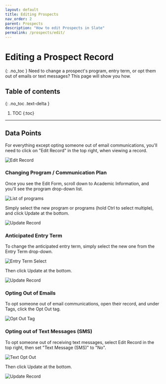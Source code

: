 ```yaml
---
layout: default
title: Editing Prospects
nav_order: 2
parent: Prospects
description: "How to edit Prospects in Slate"
permalink: /prospects/edit/
---
```


# Editing a Prospect Record
{: .no_toc }
Need to change a prospect's program, entry term, or opt them out of emails or text messages? This page will show you how.

## Table of contents
{: .no_toc .text-delta }

1. TOC
{:toc}

---

## Data Points
For everything except opting someone out of email communications, you'll need to click on "Edit Record" in the top right, when viewing a record.

![Edit Record]({{site.url}}{{site.baseurl}}/assets/images/prospects/edit_record.png)

### Changing Program / Communication Plan
Once you see the Edit Form, scroll down to Academic Information, and you'll see the program drop-down list.

![List of programs]({{site.url}}{{site.baseurl}}/assets/images/prospects/academic_programs.png)

Simply select the new program or programs (hold Ctrl to select multiple), and click Update at the bottom.

![Update Record]({{site.url}}{{site.baseurl}}/assets/images/prospects/update_record.png)
### Anticipated Entry Term
To change the anticipated entry term, simply select the new one from the Entry Term drop-down.

![Entry Term Select]({{site.url}}{{site.baseurl}}/assets/images/prospects/entry_term.png)

Then click Update at the bottom.

![Update Record]({{site.url}}{{site.baseurl}}/assets/images/prospects/update_record.png)

### Opting Out of Emails
To opt someone out of email communications, open their record, and under Tags, click the Opt Out tag.

![Opt Out Tag]({{site.url}}{{site.baseurl}}/assets/images/prospects/opt_out.png)

### Opting out of Text Messages (SMS)
To opt someone out of receiving text messages, select Edit Record in the top right, then set "Text Message (SMS)" to "No".

![Text Opt Out]({{site.url}}{{site.baseurl}}/assets/images/prospects/text_opt_out.png)

Then click Update at the bottom.

![Update Record]({{site.url}}{{site.baseurl}}/assets/images/prospects/update_record.png)
